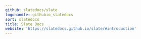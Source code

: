 ```yaml
---
github: slatedocs/slate
logohandle: githubio_slatedocs
sort: slatedocs
title: Slate Docs
website: 'https://slatedocs.github.io/slate/#introduction'
---
```

